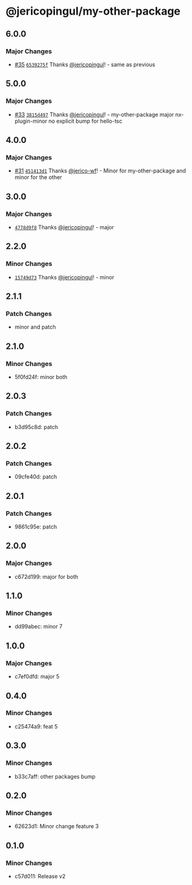 # @jericopingul/my-other-package

## 6.0.0

### Major Changes

- [#35](https://github.com/jericopingul/nx-npm/pull/35) [`6539275f`](https://github.com/jericopingul/nx-npm/commit/6539275fb37fe2ea025c2b90f88d5a86b8f6b38f) Thanks [@jericopingul](https://github.com/jericopingul)! - same as previous

## 5.0.0

### Major Changes

- [#33](https://github.com/jericopingul/nx-npm/pull/33) [`3815d497`](https://github.com/jericopingul/nx-npm/commit/3815d49764c287ab4053248d4e4fcc7c3f3f5e39) Thanks [@jericopingul](https://github.com/jericopingul)! - my-other-package major nx-plugin-minor no explicit bump for hello-tsc

## 4.0.0

### Major Changes

- [#31](https://github.com/jericopingul/nx-npm/pull/31) [`451413d1`](https://github.com/jericopingul/nx-npm/commit/451413d1166b3b1f695931b755be3f4f26e9afc7) Thanks [@jerico-wf](https://github.com/jerico-wf)! - Minor for my-other-package and minor for the other

## 3.0.0

### Major Changes

- [`4778d9f8`](https://github.com/jericopingul/nx-npm/commit/4778d9f80acd7f23599efffbd64cee24e4ce45eb) Thanks [@jericopingul](https://github.com/jericopingul)! - major

## 2.2.0

### Minor Changes

- [`15749d73`](https://github.com/jericopingul/nx-npm/commit/15749d739b003b9cfa95d3a6fb465a5820747055) Thanks [@jericopingul](https://github.com/jericopingul)! - minor

## 2.1.1

### Patch Changes

- minor and patch

## 2.1.0

### Minor Changes

- 5f0fd24f: minor both

## 2.0.3

### Patch Changes

- b3d95c8d: patch

## 2.0.2

### Patch Changes

- 09cfe40d: patch

## 2.0.1

### Patch Changes

- 9861c95e: patch

## 2.0.0

### Major Changes

- c672d199: major for both

## 1.1.0

### Minor Changes

- dd99abec: minor 7

## 1.0.0

### Major Changes

- c7ef0dfd: major 5

## 0.4.0

### Minor Changes

- c25474a9: feat 5

## 0.3.0

### Minor Changes

- b33c7aff: other packages bump

## 0.2.0

### Minor Changes

- 62623d1: Minor change feature 3

## 0.1.0

### Minor Changes

- c57d011: Release v2
